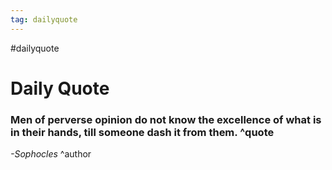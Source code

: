 ```yaml
---
tag: dailyquote
---
```


#dailyquote

# Daily Quote

### Men of perverse opinion do not know the excellence of what is in their hands, till someone dash it from them. ^quote
*-Sophocles* ^author
